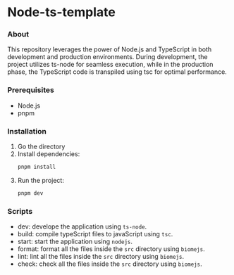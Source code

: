# Node-ts-template
### About

This repository leverages the power of Node.js and TypeScript in both development and production environments. During development, the project utilizes ts-node for seamless execution, while in the production phase, the TypeScript code is transpiled using tsc for optimal performance.

### Prerequisites

- Node.js
- pnpm

### Installation
1. Go the directory
1. Install dependencies:
   ```bash
   pnpm install  
   ```
2. Run the project:
   ```bash
   pnpm dev
   ```
### Scripts

   - dev: develope the application using ```ts-node```.
   - build: compile typeScript files to javaScript using ```tsc```.
   - start: start the application using ```nodejs```.
   - format: format all the files inside the ```src``` directory using ```biomejs```.
   - lint: lint all the files inside the ```src``` directory using ```biomejs```.
   - check: check all the files inside the ```src``` directory using ```biomejs```.
   
